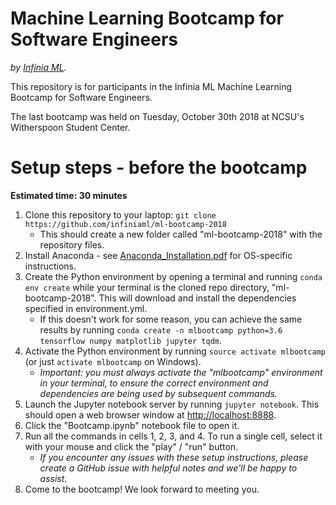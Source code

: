 Machine Learning Bootcamp for Software Engineers
================================================

*by [Infinia ML](https://infiniaml.com/).*

This repository is for participants in the Infinia ML Machine Learning Bootcamp for Software Engineers.

The last bootcamp was held on Tuesday, October 30th 2018 at NCSU's Witherspoon Student Center.

# Setup steps - before the bootcamp

**Estimated time: 30 minutes**

1. Clone this repository to your laptop:  `git clone https://github.com/infiniaml/ml-bootcamp-2018`
    - This should create a new folder called "ml-bootcamp-2018" with the repository files.
2. Install Anaconda - see [Anaconda_Installation.pdf](https://github.com/infiniaml/ml-bootcamp-2018/blob/master/Anaconda_Installation.pdf) for OS-specific instructions.
3. Create the Python environment by opening a terminal and running `conda env create` while your terminal is the cloned repo directory, "ml-bootcamp-2018". This will download and install the dependencies specified in environment.yml.
    - If this doesn't work for some reason, you can achieve the same results by running `conda create -n mlbootcamp python=3.6 tensorflow numpy matplotlib jupyter tqdm`.
4. Activate the Python environment by running `source activate mlbootcamp` (or just `activate mlbootcamp` on Windows).
    - *Important: you must always activate the "mlbootcamp" environment in your terminal, to ensure the correct environment and dependencies are being used by subsequent commands.*
5. Launch the Jupyter notebook server by running `jupyter notebook`. This should open a web browser window at [http://localhost:8888](http://localhost:8888).
6. Click the "Bootcamp.ipynb" notebook file to open it.
7. Run all the commands in cells 1, 2, 3, and 4. To run a single cell, select it with your mouse and click the "play" / "run" button.
    - *If you encounter any issues with these setup instructions, please create a GitHub issue with helpful notes and we'll be happy to assist.*
8. Come to the bootcamp! We look forward to meeting you.

